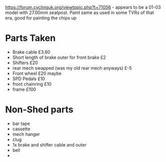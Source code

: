 https://forum.cyclinguk.org/viewtopic.php?t=71056 - appears to be a 01-03 model with 27.00mm seatpost. Paint same as used in some TVRs of that era, good for painting the chips up

# Parts Taken
- Brake cable £3.60
- Short length of brake outer for front brake £2
- Shifters £20
- rear mech swapped (was my old rear mech anyways) £-5
- Front wheel £20 maybe
- SPD Pedals £10
- front chainring £10
- frame £100

# Non-Shed parts
- bar tape
- cassette
- mech hanger
- clug
- 1x brake and shifter cable and outer
- bell
- 
